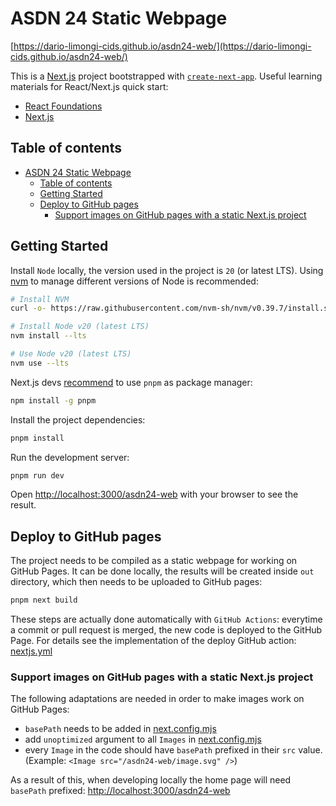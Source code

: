 # ASDN 24 Static Webpage

[https://dario-limongi-cids.github.io/asdn24-web/](https://dario-limongi-cids.github.io/asdn24-web/)

This is a [Next.js](https://nextjs.org/) project bootstrapped with [`create-next-app`](https://github.com/vercel/next.js/tree/canary/packages/create-next-app).
Useful learning materials for React/Next.js quick start:
- [React Foundations](https://nextjs.org/learn/react-foundations)
- [Next.js](https://nextjs.org/learn/dashboard-app)

## Table of contents
- [ASDN 24 Static Webpage](#asdn-24-static-webpage)
  - [Table of contents](#table-of-contents)
  - [Getting Started](#getting-started)
  - [Deploy to GitHub pages](#deploy-to-github-pages)
    - [Support images on GitHub pages with a static Next.js project](#support-images-on-github-pages-with-a-static-nextjs-project)


## Getting Started

Install `Node` locally, the version used in the project is `20` (or latest LTS). Using [nvm]((https://github.com/nvm-sh/nvm?tab=readme-ov-file#usage)) to manage different versions of Node is recommended:
```bash
# Install NVM
curl -o- https://raw.githubusercontent.com/nvm-sh/nvm/v0.39.7/install.sh | bash

# Install Node v20 (latest LTS)
nvm install --lts

# Use Node v20 (latest LTS)
nvm use --lts
```

Next.js devs [recommend](https://nextjs.org/learn/dashboard-app/getting-started#creating-a-new-project) to use `pnpm` as package manager:
```bash
npm install -g pnpm
```

Install the project dependencies:

```bash
pnpm install
```

Run the development server:

```bash
pnpm run dev
```

Open [http://localhost:3000/asdn24-web](http://localhost:3000/asdn24-web) with your browser to see the result.

## Deploy to GitHub pages

The project needs to be compiled as a static webpage for working on GitHub Pages. It can be done locally, the results will be created inside `out` directory, which then needs to be uploaded to GitHub pages:

```bash
pnpm next build
```

These steps are actually done automatically with `GitHub Actions`: everytime a commit or pull request is merged, the new code is deployed to the GitHub Page.
For details see the implementation of the deploy GitHub action: [nextjs.yml](/.github/workflows/nextjs.yml)

### Support images on GitHub pages with a static Next.js project

The following adaptations are needed in order to make images work on GitHub Pages:
- `basePath` needs to be added in [next.config.mjs](next.config.mjs)
- add `unoptimized` argument to all `Images` in [next.config.mjs](next.config.mjs)
- every `Image` in the code should have `basePath` prefixed in their `src` value. (Example: `<Image src="/asdn24-web/image.svg" />`)

As a result of this, when developing locally the home page will need `basePath` prefixed: [http://localhost:3000/asdn24-web](http://localhost:3000/asdn24-web)